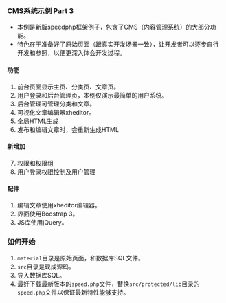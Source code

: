 ### CMS系统示例 Part 3

- 本例是新版speedphp框架例子，包含了CMS（内容管理系统）的大部分功能。
- 特色在于准备好了原始页面（跟真实开发场景一致），让开发者可以逐步自行开发和参照，以便更深入体会开发过程。

#### 功能

1. 前台页面显示主页、分类页、文章页。
2. 用户登录和后台管理页，本例仅演示最简单的用户系统。
3. 后台管理可管理分类和文章。
4. 可视化文章编辑器xheditor。
5. 全局HTML生成
6. 发布和编辑文章时，会重新生成HTML

#### 新增加

7. 权限和权限组
8. 用户登录权限控制及用户管理

#### 配件

1. 编辑文章使用xheditor编辑器。
2. 界面使用Boostrap 3。
3. JS库使用jQuery。

### 如何开始

1. ```material```目录是原始页面，和数据库SQL文件。
2. ```src```目录是现成源码。
3. 导入数据库SQL。
4. 最好下载最新版本的```speed.php```文件，替换```src/protected/lib```目录的```speed.php```文件以保证最新特性能够支持。
